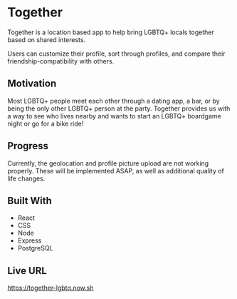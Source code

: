 # Together

Together is a location based app to help bring LGBTQ+ locals together based on shared interests.

Users can customize their profile, sort through profiles, and compare their friendship-compatibility with others.

## Motivation

Most LGBTQ+ people meet each other through a dating app, a bar, or by being the only other LGBTQ+ person at the party. Together provides us with a way to see who lives nearby and wants to start an LGBTQ+ boardgame night or go for a bike ride!

## Progress

Currently, the geolocation and profile picture upload are not working properly. These will be implemented ASAP, as well as additional quality of life changes.

## Built With

- React
- CSS
- Node
- Express
- PostgreSQL

## Live URL

https://together-lgbtq.now.sh
